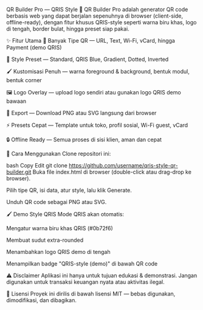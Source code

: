 QR Builder Pro — QRIS Style
🚀 QR Builder Pro adalah generator QR code berbasis web yang dapat berjalan sepenuhnya di browser (client-side, offline-ready), dengan fitur khusus QRIS-style seperti warna biru khas, logo di tengah, border bulat, hingga preset siap pakai.


✨ Fitur Utama
🎯 Banyak Tipe QR — URL, Text, Wi-Fi, vCard, hingga Payment (demo QRIS)

🎨 Style Preset — Standard, QRIS Blue, Gradient, Dotted, Inverted

🖌 Kustomisasi Penuh — warna foreground & background, bentuk modul, bentuk corner

🖼 Logo Overlay — upload logo sendiri atau gunakan logo QRIS demo bawaan

💾 Export — Download PNG atau SVG langsung dari browser

⚡ Presets Cepat — Template untuk toko, profil sosial, Wi-Fi guest, vCard

🔒 Offline Ready — Semua proses di sisi klien, aman dan cepat

📂 Cara Menggunakan
Clone repositori ini:

bash
Copy
Edit
git clone https://github.com/username/qris-style-qr-builder.git
Buka file index.html di browser (double-click atau drag-drop ke browser).

Pilih tipe QR, isi data, atur style, lalu klik Generate.

Unduh QR code sebagai PNG atau SVG.

🖌 Demo Style QRIS
Mode QRIS akan otomatis:

Mengatur warna biru khas QRIS (#0b72f6)

Membuat sudut extra-rounded

Menambahkan logo QRIS demo di tengah

Menampilkan badge "QRIS-style (demo)" di bawah QR code

⚠️ Disclaimer
Aplikasi ini hanya untuk tujuan edukasi & demonstrasi.
Jangan digunakan untuk transaksi keuangan nyata atau aktivitas ilegal.

📜 Lisensi
Proyek ini dirilis di bawah lisensi MIT — bebas digunakan, dimodifikasi, dan dibagikan.
